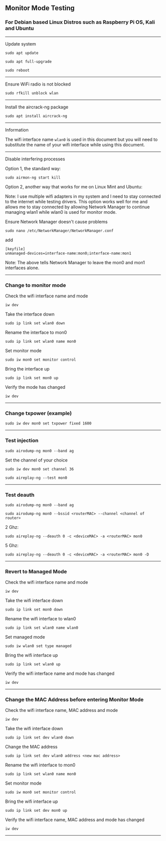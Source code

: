 ## Monitor Mode Testing


### For Debian based Linux Distros such as Raspberry Pi OS, Kali and Ubuntu
-----

Update system
```
sudo apt update
```
```
sudo apt full-upgrade
```
```
sudo reboot
```
-----

Ensure WiFi radio is not blocked
```
sudo rfkill unblock wlan
```

-----

Install the aircrack-ng package
```
sudo apt install aircrack-ng
```

-----

Information

The wifi interface name ```wlan0``` is used in this document but you will need
to substitute the name of your wifi interface while using this document.

-----

Disable interfering processes

Option 1, the standard way:
```
sudo airmon-ng start kill
```
Option 2, another way that works for me on Linux Mint and Ubuntu:

Note: I use multiple wifi adapters in my system and I need to stay connected
to the internet while testing drivers. This option works well for me and allows
me to stay connected by allowing Network Manager to continue managing wlan1
while wlan0 is used for monitor mode.

Ensure Network Manager doesn't cause problems
```
sudo nano /etc/NetworkManager/NetworkManager.conf
```
add
```
[keyfile]
unmanaged-devices=interface-name:mon0;interface-name:mon1
```
Note: The above tells Network Manager to leave the mon0 and mon1 interfaces
alone.

-----

### Change to monitor mode

Check the wifi interface name and mode
```
iw dev
```

Take the interface down
```
sudo ip link set wlan0 down
```

Rename the interface to mon0
```
sudo ip link set wlan0 name mon0
```

Set monitor mode
```
sudo iw mon0 set monitor control
```

Bring the interface up
```
sudo ip link set mon0 up
```

Verify the mode has changed
```
iw dev
```

-----

### Change txpower (example)
```
sudo iw dev mon0 set txpower fixed 1600
```

-----

### Test injection
```
sudo airodump-ng mon0 --band ag
```
Set the channel of your choice
```
sudo iw dev mon0 set channel 36
```
```
sudo aireplay-ng --test mon0
```

-----

### Test deauth
```
sudo airodump-ng mon0 --band ag
```
```
sudo airodump-ng mon0 --bssid <routerMAC> --channel <channel of router>
```
2 Ghz:
```
sudo aireplay-ng --deauth 0 -c <deviceMAC> -a <routerMAC> mon0
```
5 Ghz:
```
sudo aireplay-ng --deauth 0 -c <deviceMAC> -a <routerMAC> mon0 -D
```

-----

### Revert to Managed Mode

Check the wifi interface name and mode
```
iw dev
```

Take the wifi interface down
```
sudo ip link set mon0 down
```

Rename the wifi interface to wlan0
```
sudo ip link set wlan0 name wlan0
```

Set managed mode
```
sudo iw wlan0 set type managed
```

Bring the wifi interface up
```
sudo ip link set wlan0 up
```

Verify the wifi interface name and mode has changed
```
iw dev
```

-----

### Change the MAC Address before entering Monitor Mode

Check the wifi interface name, MAC address and mode
```
iw dev
```

Take the wifi interface down
```
sudo ip link set dev wlan0 down
```

Change the MAC address
```
sudo ip link set dev wlan0 address <new mac address>
```

Rename the wifi interface to mon0
```
sudo ip link set wlan0 name mon0
```

Set monitor mode
```
sudo iw mon0 set monitor control
```

Bring the wifi interface up
```
sudo ip link set dev mon0 up
```

Verify the wifi interface name, MAC address and mode has changed
```
iw dev
```

-----
